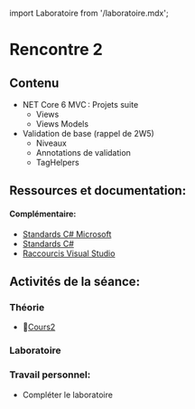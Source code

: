import Laboratoire from '/laboratoire.mdx';

# Rencontre 2

## Contenu
- NET Core 6 MVC : Projets suite 
  - Views 
  - Views Models 
- Validation de base (rappel de 2W5) 
  - Niveaux 
  - Annotations de validation 
  - TagHelpers 


## Ressources et documentation: 
#### Complémentaire: 
- [Standards C# Microsoft](https://docs.microsoft.com/en-us/dotnet/csharp/programming-guide/inside-a-program/coding-conventions)
- [Standards C#](https://github.com/ktaranov/naming-convention/blob/master/C%23%20Coding%20Standards%20and%20Naming%20Conventions.md)
- [Raccourcis Visual Studio](https://cegepedouardmontpetit.sharepoint.com/:b:/s/EDU-A22-4203W6EM-01010/EWT0GQQ-bZJBtEZYh8B7SRIBwmeIvSHoK4c7MnNPvA9Z3Q?e=cPxdlV)

## Activités de la séance: 

### Théorie
- 🔗[Cours2](https://cegepedouardmontpetit.sharepoint.com/:p:/s/CMT420InformatiqueComitesCours-3W6/EbCMLwYmBRFNj40eH0g613EBR0gyw11u3l6pE1e52MOfIA?e=ZYp5y3)

### Laboratoire
<Laboratoire nom="10XX-S02_Lab1"/>

### Travail personnel: 
- Compléter le laboratoire